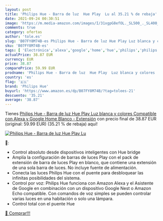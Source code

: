 ```yaml
---
layout: post
title: 'Philips Hue - Barra de luz  Hue Play  Lu al 35.21 % de rebaja'
date: 2021-09-24 00:30:51
image: 'https://m.media-amazon.com/images/I/31xgpG8efOL._SL500_._SL400_.jpg'
comments: true
category: ofertas
author: 'tole.es'
slug: 'B07FY8M74B-es Philips Hue - Barra de luz Hue Play Luz blanca y colores...'
sku: 'B07FY8M74B-es'
tags: [ 'Electrónica','alexa','google','home','hue','philips','philips hue', ]
actualPrice: 38.87 EUR
currency: EUR
price: 38.87
comparePrice: 59.99 EUR
prodname: 'Philips Hue - Barra de luz  Hue Play  Luz blanca y colores  Compatible con Alexa y Google Home  Blanco - Extensión'
country: 'es'
flag: '🇪🇸'
brand: 'Philips Hue'
buyurl: 'https://www.amazon.es/dp/B07FY8M74B/?tag=tolees-21'
descuento: '35.21'
average: '38.87'
---
```


Tienes [Philips Hue - Barra de luz  Hue Play  Luz blanca y colores  Compatible con Alexa y Google Home  Blanco - Extensión](https://www.amazon.es/dp/B07FY8M74B/?tag=tolees-21) con precio final de  38.87 EUR (original: 59.99 EUR) (35.21 %  de rebaja) aqui!

[![Philips Hue - Barra de luz  Hue Play  Lu](https://m.media-amazon.com/images/I/31xgpG8efOL._SL500_._SL400_.jpg)](https://www.amazon.es/dp/B07FY8M74B/?tag=tolees-21)

🔎:

- Control absoluto desde dispositivos inteligentes con Hue bridge
- Amplía la configuración de barras de luces Play con el pack de extensión de barra de luces Play en blanco, que contiene una extensión de una sola barra de luces. No incluye fuente de alimentación.
- Conecta las luces Philips Hue con el puente para desbloquear las infinitas posibilidades del sistema.
- Control por voz: Philips Hue funciona con Amazon Alexa y el Asistente de Google en combinación con un dispositivo Google Nest o Amazon Echo compatible. Con comandos de voz simples se pueden controlar varias luces en una habitación o solo una lámpara.
- Control total con el puente Hue

[🛒 Comprar!!!](https://www.amazon.es/dp/B07FY8M74B/?tag=tolees-21)
